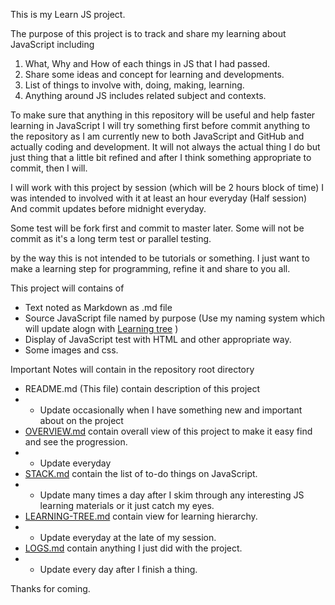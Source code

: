 This is my Learn JS project.

The purpose of this project is to track and share my learning about JavaScript including

1. What, Why and How of each things in JS that I had passed.
2. Share some ideas and concept for learning and developments.
3. List of things to involve with, doing, making, learning.
4. Anything around JS includes related subject and contexts.

To make sure that anything in this repository will be useful and help faster learning in JavaScript I will try something first before commit anything to the repository
as I am currently new to both JavaScript and GitHub and actually coding and development.
It will not always the actual thing I do but just thing that a little bit refined
and after I think something appropriate to commit, then I will.


I will work with this project by session (which will be 2 hours block of time)
I was intended to involved with it at least an hour everyday (Half session)
And commit updates before midnight everyday.

Some test will be fork first and commit to master later.
Some will not be commit as it's a long term test or parallel testing.

by the way this is not intended to be tutorials or something.
I just want to make a learning step for programming, refine it and share to you all.

This project will contains of 
- Text noted as Markdown as .md file
- Source JavaScript file named by purpose (Use my naming system which will update alogn with [Learning tree](LEARNING-TREE.md) )
- Display of JavaScript test with HTML and other appropriate way.
- Some images and css.


Important Notes will contain in the repository root directory
- README.md (This file) contain description of this project
- * Update occasionally when I have something new and important about on the project
- [OVERVIEW.md](OVERVIEW.md) contain overall view of this project to make it easy find and see the progression.
- * Update everyday
- [STACK.md](STACK.md) contain the list of to-do things on JavaScript.
- * Update many times a day after I skim through any interesting JS learning materials or it just catch my eyes.
- [LEARNING-TREE.md](LEARNING-TREE.md) contain view for learning hierarchy.
- * Update everyday at the late of my session.
- [LOGS.md](LOGS.md) contain anything I just did with the project.
- * Update every day after I finish a thing.

Thanks for coming.